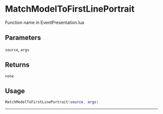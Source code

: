 # MatchModelToFirstLinePortrait
Function name in EventPresentation.lua
## Parameters
`source`, `args`
## Returns
`none`
## Usage
```lua
MatchModelToFirstLinePortrait(source, args)
```
---
